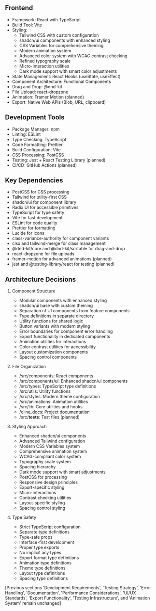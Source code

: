 ## Frontend
- Framework: React with TypeScript
- Build Tool: Vite
- Styling: 
  - Tailwind CSS with custom configuration
  - shadcn/ui components with enhanced styling
  - CSS Variables for comprehensive theming
  - Modern animation system
  - Advanced color system with WCAG contrast checking
  - Refined typography scale
  - Micro-interaction utilities
  - Dark mode support with smart color adjustments
- State Management: React Hooks (useState, useEffect)
- Component Architecture: Functional Components
- Drag and Drop: @dnd-kit
- File Upload: react-dropzone
- Animation: Framer Motion (planned)
- Export: Native Web APIs (Blob, URL, clipboard)

## Development Tools
- Package Manager: npm
- Linting: ESLint
- Type Checking: TypeScript
- Code Formatting: Prettier
- Build Configuration: Vite
- CSS Processing: PostCSS
- Testing: Jest + React Testing Library (planned)
- CI/CD: GitHub Actions (planned)

## Key Dependencies
- PostCSS for CSS processing
- Tailwind for utility-first CSS
- shadcn/ui for component library
- Radix UI for accessible primitives
- TypeScript for type safety
- Vite for fast development
- ESLint for code quality
- Prettier for formatting
- Lucide for icons
- class-variance-authority for component variants
- clsx and tailwind-merge for class management
- @dnd-kit/core and @dnd-kit/sortable for drag-and-drop
- react-dropzone for file uploads
- framer-motion for advanced animations (planned)
- jest and @testing-library/react for testing (planned)

## Architecture Decisions
1. Component Structure
   - Modular components with enhanced styling
   - shadcn/ui base with custom theming
   - Separation of UI components from feature components
   - Type definitions in separate directory
   - Utility functions for shared logic
   - Button variants with modern styling
   - Error boundaries for component error handling
   - Export functionality in dedicated components
   - Animation utilities for interactions
   - Color contrast utilities for accessibility
   - Layout customization components
   - Spacing control components

2. File Organization
   - /src/components: React components
   - /src/components/ui: Enhanced shadcn/ui components
   - /src/types: TypeScript type definitions
   - /src/utils: Utility functions
   - /src/styles: Modern theme configuration
   - /src/animations: Animation utilities
   - /src/lib: Core utilities and hooks
   - /cline_docs: Project documentation
   - /src/__tests__: Test files (planned)

3. Styling Approach
   - Enhanced shadcn/ui components
   - Advanced Tailwind configuration
   - Modern CSS Variables system
   - Comprehensive animation system
   - WCAG-compliant color system
   - Typography scale system
   - Spacing hierarchy
   - Dark mode support with smart adjustments
   - PostCSS for processing
   - Responsive design principles
   - Export-specific styling
   - Micro-interactions
   - Contrast checking utilities
   - Layout-specific styling
   - Spacing control styling

4. Type Safety
   - Strict TypeScript configuration
   - Separate type definitions
   - Type-safe props
   - Interface-first development
   - Proper type exports
   - No implicit any types
   - Export format type definitions
   - Animation type definitions
   - Theme type definitions
   - Layout type definitions
   - Spacing type definitions

[Previous sections 'Development Requirements', 'Testing Strategy', 'Error Handling', 'Documentation', 'Performance Considerations', 'UI/UX Standards', 'Export Functionality', 'Testing Infrastructure', and 'Animation System' remain unchanged]
